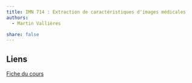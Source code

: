 ```yaml
---
title: IMN 714 : Extraction de caractéristiques d'images médicales
authors:
  - Martin Vallières

share: false
---
```


## Liens

[Fiche du cours](https://www.usherbrooke.ca/admission/fiches-cours/IMN714/)
